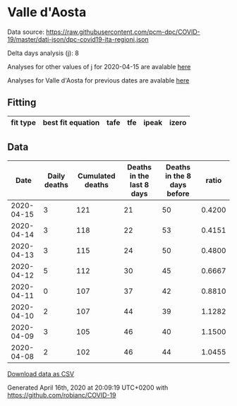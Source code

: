 # Valle d'Aosta

Data source: https://raw.githubusercontent.com/pcm-dpc/COVID-19/master/dati-json/dpc-covid19-ita-regioni.json

Delta days analysis (j): 8

Analyses for other values of j for 2020-04-15 are avalable [here](../2020-04-15/README.md)

Analyses for Valle d'Aosta for previous dates are avalable [here](../README.md)

## Fitting 
|fit type|best fit equation|tafe|tfe|ipeak|izero|
|-------|-----|--------|------|---|---|

## Data
|Date|Daily deaths|Cumulated deaths|Deaths in the last 8 days|Deaths in the 8 days before|ratio|
|----|----------|-----------|-------|--------------------|-----|
|2020-04-15|3|121|21|50|0.4200|
|2020-04-14|3|118|22|53|0.4151|
|2020-04-13|3|115|24|50|0.4800|
|2020-04-12|5|112|30|45|0.6667|
|2020-04-11|0|107|37|42|0.8810|
|2020-04-10|2|107|44|39|1.1282|
|2020-04-09|3|105|46|40|1.1500|
|2020-04-08|2|102|46|44|1.0455|

[Download data as CSV](COVID-19_valle_d'aosta_j8_2020-04-15.csv)

Generated April 16th, 2020 at 20:09:19 UTC+0200 with https://github.com/robianc/COVID-19
